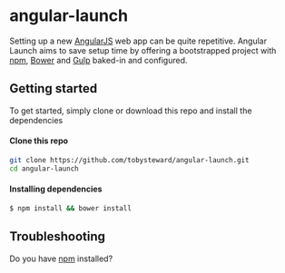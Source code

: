 # angular-launch

Setting up a new [AngularJS](http://angularjs.org) web app can be quite repetitive. Angular Launch aims to save setup time by offering a bootstrapped project with [npm](http://npmjs.com/), [Bower](http://bower.io/) and [Gulp](http://gulpjs.com/) baked-in and configured.

## Getting started

To get started, simply clone or download this repo and install the dependencies

#### Clone this repo

```bash
git clone https://github.com/tobysteward/angular-launch.git
cd angular-launch
```

#### Installing dependencies

```bash
$ npm install && bower install
```

## Troubleshooting

Do you have [npm](https://www.npmjs.com/) installed?

